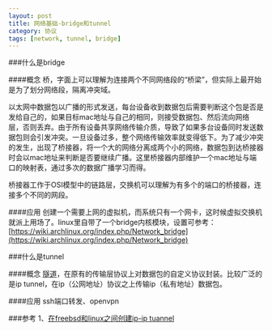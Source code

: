 ```yaml
---
layout: post
title: 网络基础-bridge和tunnel
category: 协议
tags: [network, tunnel, bridge]
---
```


###什么是bridge

####概念
桥，字面上可以理解为连接两个不同网络段的“桥梁”，但实际上最开始是为了划分网络段，隔离冲突域。

以太网中数据包以广播的形式发送，每台设备收到数据包后需要判断这个包是否是发给自己的，如果目标mac地址与自己的相同，则接受数据包、然后流向网络层，否则丢弃。由于所有设备共享网络传输介质，导致了如果多台设备同时发送数据包则会引发冲突。一旦设备过多，整个网络传输效率就变得低下。为了减少冲突的发生，出现了桥接器，将一个大的网络分离成两个小的网络，数据包到达桥接器时会以mac地址来判断是否要继续广播。这里桥接器内部维护一个mac地址与端口的映射表，通过多次的数据广播学习而得。

桥接器工作于OSI模型中的链路层，交换机可以理解为有多个的端口的桥接器，连接多个不同的网段。

####应用
创建一个需要上网的虚拟机，而系统只有一个网卡，这时候虚拟交换机就派上用场了。linux里自带了一个bridge内核模块，设置可参考：[https://wiki.archlinux.org/index.php/Network_bridge](https://wiki.archlinux.org/index.php/Network_bridge)

###什么是tunnel

####概念
[隧道](http://en.wikipedia.org/wiki/Tunneling_protocol)，在原有的传输层协议上对数据包的自定义协议封装。比较广泛的是ip tunnel，在ip（公网地址）协议之上传输ip（私有地址）数据包。

####应用
ssh端口转发、openvpn

###参考
1、[在freebsd和linux之间创建ip-ip tuannel](http://kovyrin.net/2006/03/17/how-to-create-ip-ip-tunnel-between-freebsd-and-linux/)







